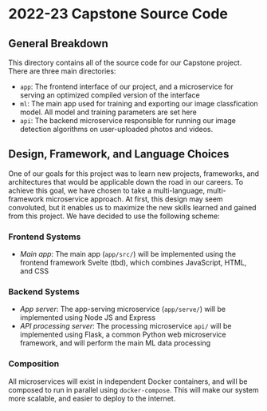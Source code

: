 # 2022-23 Capstone Source Code

## General Breakdown
This directory contains all of the source code for our Capstone project. There are three main directories:
- `app`: The frontend interface of our project, and a microservice for serving an optimized compiled version of the interface
- `ml`:  The main app used for training and exporting our image classfication model. All model and training parameters are set here
- `api`: The backend microservice responsible for running our image detection algorithms on user-uploaded photos and videos.

## Design, Framework, and Language Choices
One of our goals for this project was to learn new projects, frameworks, and architectures that would be applicable down the road in our careers. To achieve this goal, we have chosen to take a multi-language, multi-framework microservice approach. At first, this design may seem convoluted, but it enables us to maximize the new skills learned and gained from this project. We have decided to use the following scheme:

### Frontend Systems
- *Main app*: The main app (`app/src/`) will be implemented using the frontend framework Svelte (tbd), which combines JavaScript, HTML, and CSS

### Backend Systems
- *App server*: The app-serving microservice (`app/serve/`) will be implemented using Node JS and Express
- *API processing server*: The processing microservice `api/` will be implemented using Flask, a common Python web microservice framework, and will perform the main ML data processing

### Composition
All microservices will exist in independent Docker containers, and will be composed to run in parallel using `docker-compose`. This will make our system more scalable, and easier to deploy to the internet.
